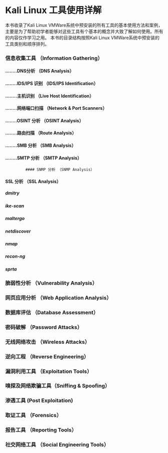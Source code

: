 # Kali Linux 工具使用详解
本书收录了Kali Linux VMWare系统中预安装的所有工具的基本使用方法和案例， 主要是为了帮助初学者能够对这些工具有个基本的概念并大致了解如何使用。所有的内容仅作学习之用。 
本书的目录结构按照Kali Linux VMWare系统中预安装的工具类别和顺序排列。 

### 信息收集工具 （Information Gathering）
#### ........DNS分析 （DNS Analysis）
#### ........IDS/IPS 识别 （IDS/IPS Identification）
#### ........主机识别 （Live Host Identification）
#### ........网络端口扫描 （Network & Port Scanners）
#### ........OSINT 分析 （OSINT Analysis）
#### ........路由扫描 （Route Analysis）
#### ........SMB 分析 （SMB Analysis）
#### ........SMTP 分析 （SMTP Analysis）
             #### SNMP 分析 （SNMP Analysis）
#### SSL 分析 （SSL Analysis）
##### dmitry
##### ike-scan
##### maltergo
##### netdiscover
##### nmap
##### recon-ng
##### sprta

### 脆弱性分析 （Vulnerability Analysis）
### 网页应用分析 （Web Application Analysis）
### 数据库评估 （Database Assessment） 
### 密码破解 （Password Attacks）
### 无线网络攻击 （Wireless Attacks）
### 逆向工程 （Reverse Engineering）
### 漏洞利用工具 （Exploitation Tools）
### 嗅探及网络欺骗工具（Sniffing & Spoofing）
### 渗透工具 (Post Exploitation)
### 取证工具 （Forensics）
### 报告工具 （Reporting Tools）
### 社交网络工具 （Social Engineering Tools）
